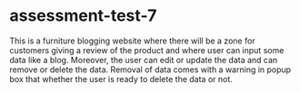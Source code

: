 # assessment-test-7
This is a furniture blogging website where there will be a zone for customers giving a review of the product and where user can input some data like a blog. Moreover, the user can edit or update the data and can remove or delete the data. Removal of data comes with a warning in popup box that whether the user is ready to delete the data or not.
